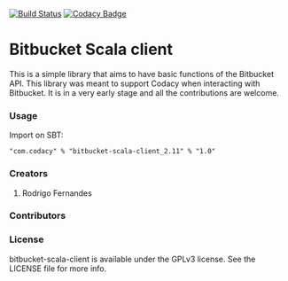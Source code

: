 [![Build Status](https://travis-ci.org/codacy/bitbucket-scala-client.svg)](https://travis-ci.org/codacy/bitbucket-scala-client)
[![Codacy Badge](https://www.codacy.com/project/badge/bc618d371b1a45f8a7129d868512a4fc)](https://www.codacy.com/app/Codacy/bitbucket-scala-client)

# Bitbucket Scala client

This is a simple library that aims to have basic functions of the Bitbucket API.
This library was meant to support Codacy when interacting with Bitbucket.
It is in a very early stage and all the contributions are welcome.

### Usage

Import on SBT:

    "com.codacy" % "bitbucket-scala-client_2.11" % "1.0"

### Creators

1. Rodrigo Fernandes

### Contributors

### License

bitbucket-scala-client is available under the GPLv3 license. See the LICENSE file for more info.
